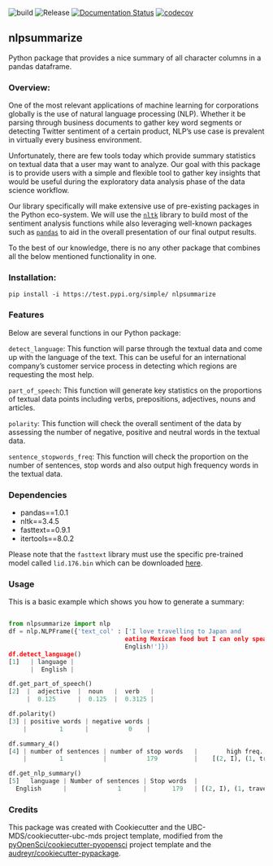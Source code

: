 ![build](https://github.com/UBC-MDS/nlpsummarize/workflows/build/badge.svg?branch=sentence_detect)
![Release](https://github.com/UBC-MDS/nlpsummarize/workflows/Release/badge.svg)
[![Documentation Status](https://readthedocs.org/projects/nlpsummarize/badge/?version=latest)](https://nlpsummarize.readthedocs.io/en/latest/?badge=latest)
[![codecov](https://codecov.io/gh/UBC-MDS/nlpsummarize/branch/master/graph/badge.svg)](https://codecov.io/gh/UBC-MDS/nlpsummarize)



## nlpsummarize

Python package that provides a nice summary of all character columns in a pandas dataframe.

### Overview:

One of the most relevant applications of machine learning for corporations globally is the use of natural language processing (NLP). Whether it be parsing through business documents to gather key word segments or detecting Twitter sentiment of a certain product, NLP’s use case is prevalent in virtually every business environment.

Unfortunately, there are few tools today which provide summary statistics on textual data that a user may want to analyze. Our goal with this package is to provide users with a simple and flexible tool to gather key insights that would be useful during the exploratory data analysis phase of the data science workflow.

Our library specifically will make extensive use of pre-existing packages in the Python eco-system. We will use the [`nltk`](https://www.nltk.org/)  library to build most of the sentiment analysis functions while also leveraging well-known packages such as [`pandas`](https://pandas.pydata.org/) to aid in the overall presentation of our final output results.

To the best of our knowledge, there is no any other package that combines all the below mentioned functionality in one.

### Installation:

```
pip install -i https://test.pypi.org/simple/ nlpsummarize
```

### Features

Below are several functions in our Python package:

`detect_language`: This function will parse through the textual data and come up with the language of the text. This can be useful for an international company’s customer service process in detecting which regions are requesting the most help.

`part_of_speech`: This function will generate key statistics on the proportions of textual data points including verbs, prepositions, adjectives, nouns and articles.

`polarity`: This function will check the overall sentiment of the data by assessing the number of negative, positive and neutral words in the textual data.

`sentence_stopwords_freq`: This function will check the proportion on the number of sentences, stop words and also output high frequency words in the textual data.

### Dependencies

- pandas==1.0.1
- nltk==3.4.5
- fasttext==0.9.1
- itertools==8.0.2

Please note that the `fasttext` library must use the specific pre-trained model called `lid.176.bin` which can be downloaded [here](https://dl.fbaipublicfiles.com/fasttext/supervised-models/lid.176.bin).

### Usage

This is a basic example which shows you how to generate a summary:

``` python

from nlpsummarize import nlp
df = nlp.NLPFrame({'text_col' : ['I love travelling to Japan and
                                eating Mexican food but I can only speak
                                English!']})
df.detect_language()
[1]   | language |
      |  English |

df.get_part_of_speech()
[2]  |  adjective  |  noun   |  verb   |
     |  0.125      |  0.125  |  0.3125 |

df.polarity()
[3] | positive words | negative words |
    |         1      |           0    |

df.summary_4()
[4] | number of sentences | number of stop words   |        high freq. words                |
    |         1           |           179          |    [(2, I), (1, travelling), (1, to)]  |

df.get_nlp_summary()
[5]   language | Number of sentences | Stop words  |                         Frequency   | adjective  | noun  |  verb  |  positive_words | negative_words |
  English      |              1      |       179   | [(2, I), (1, travelling), (1, to)]  |    0.125   | 0.125 | 0.3125 |            1    |             0  |

```

### Credits
This package was created with Cookiecutter and the UBC-MDS/cookiecutter-ubc-mds project template, modified from the [pyOpenSci/cookiecutter-pyopensci](https://github.com/pyOpenSci/cookiecutter-pyopensci) project template and the [audreyr/cookiecutter-pypackage](https://github.com/audreyr/cookiecutter-pypackage).
